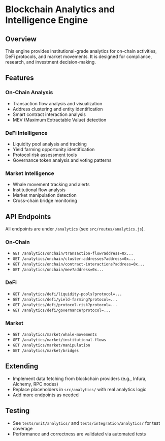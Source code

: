 # Blockchain Analytics and Intelligence Engine

## Overview
This engine provides institutional-grade analytics for on-chain activities, DeFi protocols, and market movements. It is designed for compliance, research, and investment decision-making.

## Features
### On-Chain Analysis
- Transaction flow analysis and visualization
- Address clustering and entity identification
- Smart contract interaction analysis
- MEV (Maximum Extractable Value) detection

### DeFi Intelligence
- Liquidity pool analysis and tracking
- Yield farming opportunity identification
- Protocol risk assessment tools
- Governance token analysis and voting patterns

### Market Intelligence
- Whale movement tracking and alerts
- Institutional flow analysis
- Market manipulation detection
- Cross-chain bridge monitoring

## API Endpoints
All endpoints are under `/analytics` (see `src/routes/analytics.js`).

### On-Chain
- `GET /analytics/onchain/transaction-flow?address=0x...`
- `GET /analytics/onchain/cluster-addresses?address=0x...`
- `GET /analytics/onchain/contract-interactions?address=0x...`
- `GET /analytics/onchain/mev?address=0x...`

### DeFi
- `GET /analytics/defi/liquidity-pools?protocol=...`
- `GET /analytics/defi/yield-farming?protocol=...`
- `GET /analytics/defi/protocol-risk?protocol=...`
- `GET /analytics/defi/governance?protocol=...`

### Market
- `GET /analytics/market/whale-movements`
- `GET /analytics/market/institutional-flows`
- `GET /analytics/market/manipulation`
- `GET /analytics/market/bridges`

## Extending
- Implement data fetching from blockchain providers (e.g., Infura, Alchemy, RPC nodes)
- Replace placeholders in `src/analytics/` with real analytics logic
- Add more endpoints as needed

## Testing
- See `tests/unit/analytics/` and `tests/integration/analytics/` for test coverage
- Performance and correctness are validated via automated tests
